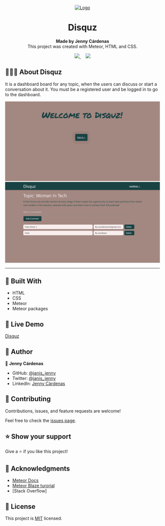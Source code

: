 <p align="center">
  <a href="https://github.com/jcy2704/oop-ruby">
    <img src="https://res.cloudinary.com/growsurf-prod/image/upload/v1582211139/production/gnysw2objzekbagrqiax.png" alt="Logo" width="350" height="70">
  </a>
</p>

<h1 align="center">Disquz</h1>

<p align="center">
  <strong>Made by Jenny Cárdenas </strong>
  <br>
   This project was created with Meteor, HTML and CSS.
</p>

<p align="center">
  <a href="https://github.com/janis-jenny/MeteorAssessment/issues">
    <img src="https://img.shields.io/badge/REPORT%20A%20BUG-purple?style=for-the-badge">
  </a>
   ‎ ‎ ‎ ‎
  <a href="https://github.com/janis-jenny/MeteorAssessment/issues">
    <img src="https://img.shields.io/badge/Request%20a%20feature-purple?style=for-the-badge">
  </a>
</p>



## 👩🏼‍💻 About Disquz 


It is a dashboard board for any topic, when the users can discuss or start a conversation about it. You must be a registered user and be logged in to go to the dashboard.

![screenshot](./public/images/disquz1.jpg)
![screenshot](./public/images/disquz2.jpg)
<hr>



## 🔧 Built With

- HTML
- CSS
- Meteor
- Meteor packages


## 🤖 Live Demo

[Disquz](https://disquz.meteorapp.com/)


## 👥 Author

👤 **Jenny Cárdenas**

- GitHub: [@janis_jenny](https://github.com/janis-jenny)
- Twitter: [@janis_jenny](https://twitter.com/janis_jenny)
- LinkedIn: [Jenny Càrdenas](https://www.linkedin.com/in/paolajenny)



## 🤝 Contributing

Contributions, issues, and feature requests are welcome!

Feel free to check the [issues page](https://github.com/janis-jenny/MeteorAssessment/issues).



## ⭐ Show your support

Give a ⭐️ if you like this project!



## 📌 Acknowledgments

- [Meteor Docs](https://docs.meteor.com/#/full/)
- [Meteor Blaze turorial](https://blaze-tutorial.meteor.com/)
- [Stack Overflow]




## 📝 License

This project is [MIT](https://opensource.org/licenses/MIT) licensed.

